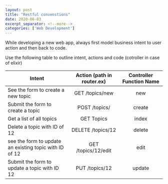 ```yaml
---
layout: post
title: "Restful convenstions"
date: 2020-06-03
excerpt_separator: <!--more-->
categories: ['Web Development']
---
```



While developing a new web app, always first model business intent to user action and then back to code.

<!--more-->

Use the following table to outline intent, actions and code (cotroller in case of elixir)

| Intent | Action (path in router.ex) | Controller Function Name |
|-------|:------:|:------------------------:|
| See the form to create a new topic | GET /topics/new | new |
| Submit the form to create a topic | POST /topics/ | create |
| Get a list of all topics | GET Topics | index |
| Delete a topic with ID of 12 | DELETE /topics/12 | delete |
| see the form to update an existing topic with ID of 12 | GET /topics/12/edit | edit |
| Submit the form to update a topic with ID 12 | PUT /topics/12 | update|


